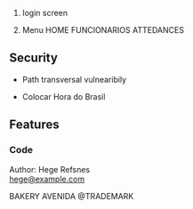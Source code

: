 1. login screen



2. Menu
HOME
FUNCIONARIOS
ATTEDANCES


## Security
- Path transversal vulnearibily 


- Colocar Hora do Brasil

## Features


### Code
<footer>
    <p>Author: Hege Refsnes<br>
    <a href="mailto:hege@example.com">hege@example.com</a></p>
</footer>
<p>BAKERY AVENIDA @TRADEMARK </p>